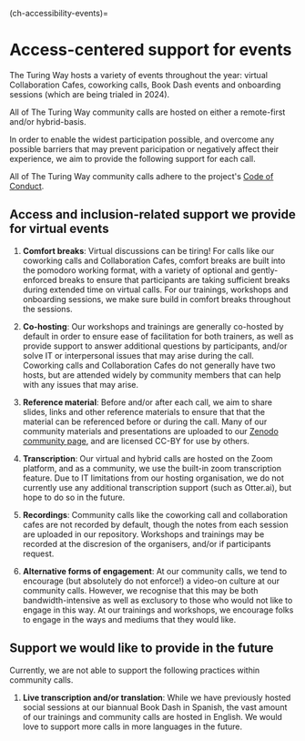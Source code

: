 (ch-accessibility-events)=
# Access-centered support for events

The Turing Way hosts a variety of events throughout the year: virtual Collaboration Cafes, coworking calls, Book Dash events and onboarding sessions (which are being trialed in 2024). 

All of The Turing Way community calls are hosted on either a remote-first and/or hybrid-basis. 

In order to enable the widest participation possible, and overcome any possible barriers that may prevent paricipation or negatively affect their experience, we aim to provide the following support for each call.

All of The Turing Way community calls adhere to the project's [Code of Conduct](https://github.com/the-turing-way/the-turing-way/blob/main/CODE_OF_CONDUCT.md).

## Access and inclusion-related support we provide for virtual events

1. **Comfort breaks**: Virtual discussions can be tiring! For calls like our coworking calls and Collaboration Cafes, comfort breaks are built into the pomodoro working format, with a variety of optional and gently-enforced breaks to ensure that participants are taking sufficient breaks during extended time on virtual calls. For our trainings, workshops and onboarding sessions, we make sure build in comfort breaks throughout the sessions. 

2. **Co-hosting**: Our workshops and trainings are generally co-hosted by default in order to ensure ease of facilitation for both trainers, as well as provide support to answer additional questions by participants, and/or solve IT or interpersonal issues that may arise during the call. Coworking calls and Collaboration Cafes do not generally have two hosts, but are attended widely by community members that can help with any issues that may arise.

3. **Reference material**: Before and/or after each call, we aim to share slides, links and other reference materials to ensure that that the material can be referenced before or during the call. Many of our community materials and presentations are uploaded to our [Zenodo community page](https://zenodo.org/communities/the-turing-way/), and are licensed CC-BY for use by others.

4. **Transcription**: Our virtual and hybrid calls are hosted on the Zoom platform, and as a community, we use the built-in zoom transcription feature. Due to IT limitations from our hosting organisation, we do not currently use any additional transcription support (such as Otter.ai), but hope to do so in the future.

5. **Recordings**: Community calls like the coworking call and collaboration cafes are not recorded by default, though the notes from each session are uploaded in our repository. Workshops and trainings may be recorded at the discresion of the organisers, and/or if participants request.

6. **Alternative forms of engagement**: At our community calls, we tend to encourage (but absolutely do not enforce!) a video-on culture at our community calls. However, we recognise that this may be both bandwidth-intensive as well as exclusory to those who would not like to engage in this way. At our trainings and workshops, we encourage folks to engage in the ways and mediums that they would like.

## Support we would like to provide in the future

Currently, we are not able to support the following practices within community calls.

1. **Live transcription and/or translation**: While we have previously hosted social sessions at our biannual Book Dash in Spanish, the vast amount of our trainings and community calls are hosted in English. We would love to support more calls in more languages in the future.
